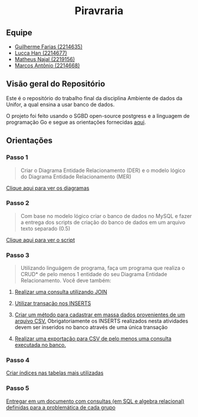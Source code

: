 # <div align="center">Piravraria<div>

## Equipe

- [Guilherme Farias (2214635)](https://github.com/G-FARIAS-71)
- [Lucca Han (2214677)](https://github.com/Ludihan)
- [Matheus Najal (2219156)](https://github.com/gabrielxsmarinho)
- [Marcos Antônio (2214668)](https://github.com/cabralski)

## Visão geral do Repositório

Este é o repositório do trabalho final da disciplina Ambiente de dados da Unifor, a qual ensina a usar banco de dados.

O projeto foi feito usando o SGBD open-source postgress e a linguagem de programação Go e segue as orientações fornecidas [aqui](orientacoes.pdf).

## Orientações

### Passo 1

> Criar o Diagrama Entidade Relacionamento (DER) e o modelo lógico do Diagrama Entidade Relacionamento (MER)

[Clique aqui para ver os diagramas](https://miro.com/app/board/uXjVNMDUHlk=/)

### Passo 2

> Com base no modelo lógico criar o banco de dados no MySQL e fazer a entrega dos scripts de criação do banco de dados em um arquivo texto separado (0.5)

[Clique aqui para ver o script](piravraria.sql)

### Passo 3

> Utilizando linguágem de programa, faça um programa que realiza o CRUD* de pelo menos 1 entidade do seu Diagrama Entidade Relacionamento. Você deve também:

1. [Realizar uma consulta utilizando JOIN](src/cli/table.go)

2. [Utilizar transação nos INSERTS](README.md)

3. [Criar um método para cadastrar em massa dados provenientes de um arquivo CSV.](README.md) Obrigatoriamente os INSERTS realizados nesta atividades devem ser inseridos no banco através de uma única transação

4. [Realizar uma exportação para CSV de pelo menos uma consulta executada no banco.](README.md)

### Passo 4

[Criar índices nas tabelas mais utilizadas](README.md)

### Passo 5

[Entregar em um documento com consultas (em SQL e algebra relacional) definidas para a problemática de cada grupo](consultas.md)